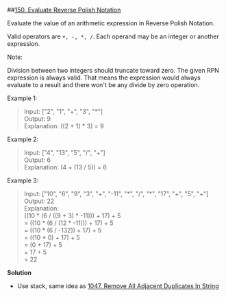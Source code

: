 ##[150. Evaluate Reverse Polish Notation](https://leetcode.com/problems/evaluate-reverse-polish-notation/)

Evaluate the value of an arithmetic expression in Reverse Polish Notation.

Valid operators are `+, -, *, /`. Each operand may be an integer or another expression.

Note:

Division between two integers should truncate toward zero.
The given RPN expression is always valid. That means the expression would always evaluate to a result and there won't be any divide by zero operation.  

Example 1:
>Input: \["2", "1", "+", "3", "*"\]  
Output: 9  
Explanation: ((2 + 1) * 3) = 9  

Example 2:
>Input: \["4", "13", "5", "/", "+"\]  
Output: 6  
Explanation: (4 + (13 / 5)) = 6  

Example 3:
>Input: \["10", "6", "9", "3", "+", "-11", "*", "/", "\*", "17", "+", "5", "+"\]  
Output: 22  
Explanation:   
  ((10 * (6 / ((9 + 3) * -11))) + 17) + 5  
= ((10 * (6 / (12 * -11))) + 17) + 5  
= ((10 * (6 / -132)) + 17) + 5  
= ((10 * 0) + 17) + 5  
= (0 + 17) + 5  
= 17 + 5  
= 22    

**Solution**  
* Use stack, same idea as [1047. Remove All Adjacent Duplicates In String](../1047.RemoveAllAdjacentDuplicatesInString)  